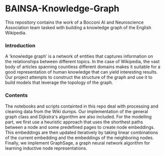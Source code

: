 # BAINSA-Knowledge-Graph
This repository contains the work of a Bocconi AI and Neuroscience Association team tasked with building a knowledge graph of the English Wikipedia.

<h3> Introduction </h3>

A ’knowledge graph’ is a network of entities that captures information on the
relationships between different topics. In the case of Wikipedia, the vast body
of articles spanning countless different domains makes it suitable for a good
representation of human knowledge that can yield interesting results. Our
project attempts to construct the structure of the graph and use it to build models that leverage the topology of the graph.

<h3> Contents </h3>

The notebooks and scripts containted in this repo deal with processing and cleaning data from the Wiki dumps. Our implementation of the general graph class and Dijkstra's algorithm are also included. For the modelling part, we first use a heuristic approach that uses the shorthest paths between a node and some predefined pages to create node embeddings. This embeddings are then updated iteratively by taking linear combinations of the current embedding and the embeddings of the neighboring nodes. Finally, we implement GraphSage, a graph neural network algorithm for learning inductive node representations. 

